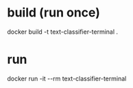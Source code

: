 # build (run once)
docker build -t text-classifier-terminal .
# run
docker run -it --rm text-classifier-terminal
